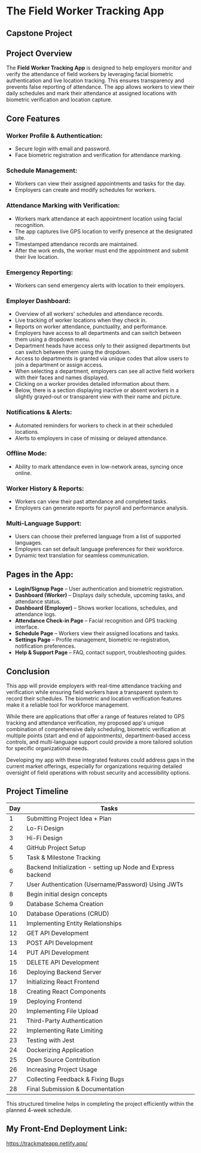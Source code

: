 # The Field Worker Tracking App
## Capstone Project

## Project Overview
The **Field Worker Tracking App** is designed to help employers monitor and verify the attendance of field workers by leveraging facial biometric authentication and live location tracking. This ensures transparency and prevents false reporting of attendance. The app allows workers to view their daily schedules and mark their attendance at assigned locations with biometric verification and location capture.

## Core Features

### Worker Profile & Authentication:
- Secure login with email and password.
- Face biometric registration and verification for attendance marking.

### Schedule Management:
- Workers can view their assigned appointments and tasks for the day.
- Employers can create and modify schedules for workers.

### Attendance Marking with Verification:
- Workers mark attendance at each appointment location using facial recognition.
- The app captures live GPS location to verify presence at the designated site.
- Timestamped attendance records are maintained.
- After the work ends, the worker must end the appointment and submit their live location.

### Emergency Reporting:
- Workers can send emergency alerts with location to their employers.

### Employer Dashboard:
- Overview of all workers' schedules and attendance records.
- Live tracking of worker locations when they check in.
- Reports on worker attendance, punctuality, and performance.
- Employers have access to all departments and can switch between them using a dropdown menu.
- Department heads have access only to their assigned departments but can switch between them using the dropdown.
- Access to departments is granted via unique codes that allow users to join a department or assign access.
- When selecting a department, employers can see all active field workers with their faces and names displayed.
- Clicking on a worker provides detailed information about them.
- Below, there is a section displaying inactive or absent workers in a slightly grayed-out or transparent view with their name and picture.

### Notifications & Alerts:
- Automated reminders for workers to check in at their scheduled locations.
- Alerts to employers in case of missing or delayed attendance.

### Offline Mode:
- Ability to mark attendance even in low-network areas, syncing once online.

### Worker History & Reports:
- Workers can view their past attendance and completed tasks.
- Employers can generate reports for payroll and performance analysis.

### Multi-Language Support:
- Users can choose their preferred language from a list of supported languages.
- Employers can set default language preferences for their workforce.
- Dynamic text translation for seamless communication.

## Pages in the App:
- **Login/Signup Page** – User authentication and biometric registration.
- **Dashboard (Worker)** – Displays daily schedule, upcoming tasks, and attendance status.
- **Dashboard (Employer)** – Shows worker locations, schedules, and attendance logs.
- **Attendance Check-in Page** – Facial recognition and GPS tracking interface.
- **Schedule Page** – Workers view their assigned locations and tasks.
- **Settings Page** – Profile management, biometric re-registration, notification preferences.
- **Help & Support Page** – FAQ, contact support, troubleshooting guides.

## Conclusion
This app will provide employers with real-time attendance tracking and verification while ensuring field workers have a transparent system to record their schedules. The biometric and location verification features make it a reliable tool for workforce management.

While there are applications that offer a range of features related to GPS tracking and attendance verification, my proposed app's unique combination of comprehensive daily scheduling, biometric verification at multiple points (start and end of appointments), department-based access controls, and multi-language support could provide a more tailored solution for specific organizational needs.

Developing my app with these integrated features could address gaps in the current market offerings, especially for organizations requiring detailed oversight of field operations with robust security and accessibility options.

## Project Timeline

| Day  | Tasks |
|------|----------------------------------------------|
| 1    | Submitting Project Idea + Plan |
| 2    | Lo-Fi Design |
| 3    | Hi-Fi Design |
| 4    | GitHub Project Setup |
| 5    | Task & Milestone Tracking |
| 6    | Backend Initialization - setting up Node and Express backend |
| 7    | User Authentication (Username/Password) Using JWTs |
| 8    | Begin initial design concepts |
| 9    | Database Schema Creation |
| 10   | Database Operations (CRUD) |
| 11   | Implementing Entity Relationships |
| 12   | GET API Development |
| 13   | POST API Development |
| 14   | PUT API Development |
| 15   | DELETE API Development |
| 16   | Deploying Backend Server |
| 17   | Initializing React Frontend |
| 18   | Creating React Components |
| 19   | Deploying Frontend |
| 20   | Implementing File Upload |
| 21   | Third-Party Authentication |
| 22   | Implementing Rate Limiting |
| 23   | Testing with Jest |
| 24   | Dockerizing Application |
| 25   | Open Source Contribution |
| 26   | Increasing Project Usage |
| 27   | Collecting Feedback & Fixing Bugs |
| 28   | Final Submission & Documentation |

This structured timeline helps in completing the project efficiently within the planned 4-week schedule.

## My Front-End Deployment Link:
https://trackmateapp.netlify.app/
